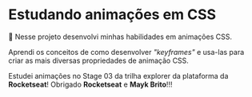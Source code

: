 # Estudando animações em CSS

:eyes: Nesse projeto desenvolvi minhas habilidades em animações CSS. 

Aprendi os conceitos de como desenvolver *"keyframes"* e usa-las para criar as mais diversas propriedades de animação CSS. 

Estudei animações no Stage 03 da trilha explorer da plataforma da **Rocketseat**! Obrigado **Rocketseat** e **Mayk Brito**!!!